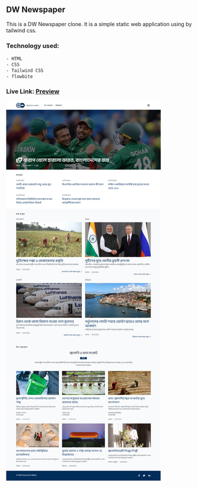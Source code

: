 ## DW Newspaper

This is a DW Newspaper clone. It is a simple static web application using by tailwind css.

### Technology used:

    - HTML
    - CSS
    - Tailwind CSS
    - flowbite

### Live Link: [Preview](https://hossainrabbi.github.io/dw-news)

![DW News](./assets/img/DW%20News.png)
